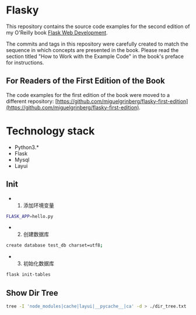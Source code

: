 Flasky
======

This repository contains the source code examples for the second edition of my O'Reilly book [Flask Web Development](http://www.flaskbook.com).

The commits and tags in this repository were carefully created to match the sequence in which concepts are presented in the book. Please read the section titled "How to Work with the Example Code" in the book's preface for instructions.

For Readers of the First Edition of the Book
--------------------------------------------

The code examples for the first edition of the book were moved to a different repository: [https://github.com/miguelgrinberg/flasky-first-edition](https://github.com/miguelgrinberg/flasky-first-edition).



# Technology stack

- Python3.*
- Flask
- Mysql
- Layui

## Init

- 1. 添加环境变量

```bash
FLASK_APP=hello.py
```

- 2. 创建数据库

```bash
create database test_db charset=utf8;
```

- 3. 初始化数据库

```bash
flask init-tables
```

## Show Dir Tree

```bash
tree -I 'node_modules|cache|layui|__pycache__|ca' -d > ./dir_tree.txt
```